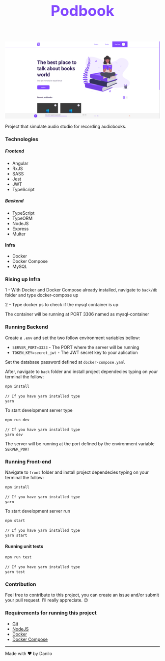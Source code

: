<h2 style="color: #8348FF; font-size: 3rem; text-align: center;">Podbook</h2>

<br>

![](/front/ProjectImg.png)

Project that simulate audio studio for recording audiobooks. 

### Technologies 

##### Frontend

- Angular
- RxJS
- SASS
- Jest
- JWT
- TypeScript

##### Backend

- TypeScript
- TypeORM
- NodeJS
- Express
- Multer

#### Infra

- Docker
- Docker Compose
- MySQL

### Rising up Infra

1 - With Docker and Docker Compose already installed, navigate to `back/db` folder and type docker-compose up

2 - Type docker ps to check if the mysql container is up

The container will be running at PORT 3306 named as mysql-container

### Running Backend

Create a `.env` and set the two follow environment variables bellow:

- `SERVER_PORT=3333` - The PORT where the server will be running
- `TOKEN_KEY=secret_jwt` - The JWT secret key to your aplication

Set the database password defined at `docker-compose.yaml`

After, navigate to `back` folder and install project dependecies typing on your terminal the follow:

```console
npm install

// If you have yarn installed type
yarn
```

To start development server type

```console
npm run dev

// If you have yarn installed type
yarn dev
```

The server will be running at the port defined by the environment variable `SERVER_PORT`

### Running Front-end

Navigate to `front` folder and install project dependecies typing on your terminal the follow:

```console
npm install

// If you have yarn installed type
yarn
```

To start development server run
```console
npm start

// If you have yarn installed type
yarn start
```

#### Running unit tests

```console
npm run test

// If you have yarn installed type
yarn test
```

### Contribution

Feel free to contribute to this project, you can create an issue and/or submit your pull request. I'll really appreciate. 😉

### Requirements for running this project

- [Git](https://git-scm.com/)
- [NodeJS](https://nodejs.org/)
- [Docker](https://www.docker.com/)
- [Docker Compose](https://www.docker.com/)

<hr>

Made with ❤️ by Danilo
